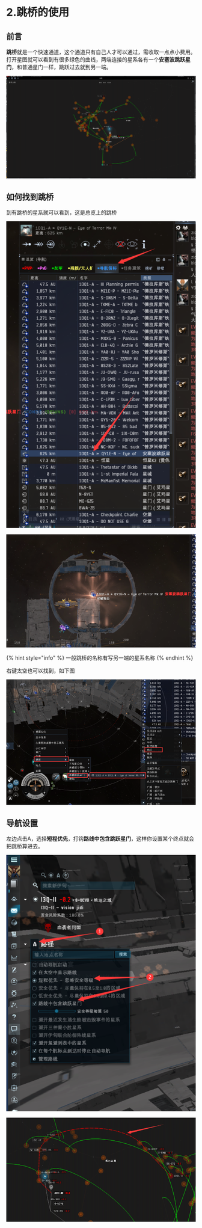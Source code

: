 # 2.跳桥的使用

## 前言

**跳桥**就是一个快速通道，这个通道只有自己人才可以通过，需收取一点点小费用。打开星图就可以看到有很多绿色的曲线，两端连接的星系各有一个**安塞波跳跃星门**，和普通星门一样，跳跃过去就到另一端。

![](../.gitbook/assets/QQ图片20210921180531.png)

## 如何找到跳桥

到有跳桥的星系就可以看到，这是总览上的跳桥

![](../.gitbook/assets/QQ图片20210921220314.png)

![](../.gitbook/assets/QQ图片20210921220213.png)

{% hint style="info" %}
一般跳桥的名称有写另一端的星系名称
{% endhint %}

右键太空也可以找到，如下图

![](../.gitbook/assets/QQ图片20210922125558.png)

## 导航设置

左边点击A，选择**短程优先**，打钩**路线中包含跳跃星门**，这样你设置某个终点就会把跳桥算进去。

![](../.gitbook/assets/QQ图片20210922152236.png)

![](../.gitbook/assets/QQ图片20210923111247.png)

